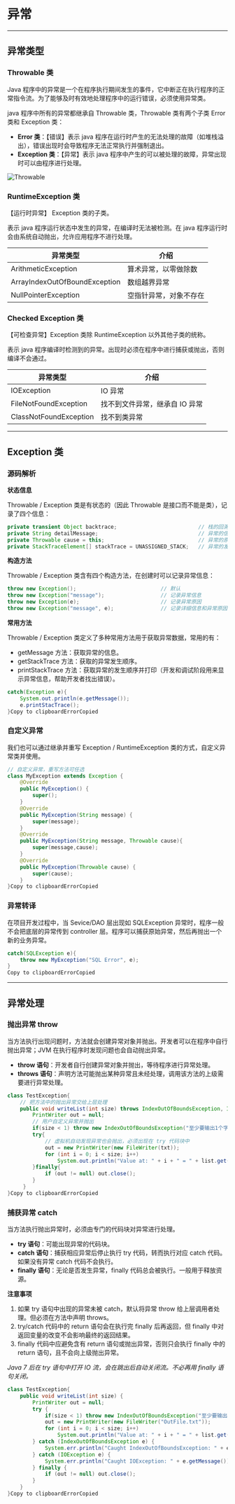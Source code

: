 # 异常

------

## 异常类型

### Throwable 类

Java 程序中的异常是一个在程序执行期间发生的事件，它中断正在执行程序的正常指令流。为了能够及时有效地处理程序中的运行错误，必须使用异常类。

java 程序中所有的异常都继承自 Throwable 类，Throwable 类有两个子类 Error 类和 Exception 类：

- **Error 类**：【错误】表示 java 程序在运行时产生的无法处理的故障（如堆栈溢出），错误出现时会导致程序无法正常执行并强制退出。
- **Exception 类**：【异常】表示 java 程序中产生的可以被处理的故障，异常出现时可以由程序进行处理。

![Throwable](https://mrjokersince1997.github.io/My-Notes/javase/%E5%9F%BA%E7%A1%80/exception.png)

### RuntimeException 类

【运行时异常】 Exception 类的子类。

表示 java 程序运行状态中发生的异常，在编译时无法被检测。在 java 程序运行时会由系统自动抛出，允许应用程序不进行处理。

| 异常类型                      | 介绍                   |
| ----------------------------- | ---------------------- |
| ArithmeticException           | 算术异常，以零做除数   |
| ArrayIndexOutOfBoundException | 数组越界异常           |
| NullPointerException          | 空指针异常，对象不存在 |

### Checked Exception 类

【可检查异常】Exception 类除 RuntimeException 以外其他子类的统称。

表示 java 程序编译时检测到的异常。出现时必须在程序中进行捕获或抛出，否则编译不会通过。

| 异常类型               | 介绍                           |
| ---------------------- | ------------------------------ |
| IOException            | IO 异常                        |
| FileNotFoundException  | 找不到文件异常，继承自 IO 异常 |
| ClassNotFoundException | 找不到类异常                   |

------

## Exception 类

### 源码解析

**状态信息**

Throwable / Exception 类是有状态的（因此 Throwable 是接口而不能是类），记录了四个信息：

```java
private transient Object backtrace;                          // 栈的回溯点
private String detailMessage;                                // 异常的信息：在创建异常时备注
private Throwable cause = this;                              // 异常的原因：导致该异常的异常，默认为自身
private StackTraceElement[] stackTrace = UNASSIGNED_STACK;   // 异常的发生顺序：以栈的形式存储Copy to clipboardErrorCopied
```

**构造方法**

Throwable / Exception 类含有四个构造方法，在创建时可以记录异常信息：

```java
throw new Exception();                           // 默认
throw new Exception("message");                  // 记录异常信息
throw new Exception(e);                          // 记录异常原因
throw new Exception("message", e);               // 记录详细信息和异常原因Copy to clipboardErrorCopied
```

**常用方法**

Throwable / Exception 类定义了多种常用方法用于获取异常数据，常用的有：

- getMessage 方法：获取异常的信息。
- getStackTrace 方法：获取的异常发生顺序。
- printStackTrace 方法：获取异常的发生顺序并打印（开发和调试阶段用来显示异常信息，帮助开发者找出错误）。

```java
catch(Exception e){
    System.out.println(e.getMessage());
    e.printStacTrace();                           
}Copy to clipboardErrorCopied
```

### 自定义异常

我们也可以通过继承并重写 Exception / RuntimeException 类的方式，自定义异常类并使用。

```java
// 自定义异常，重写方法可任选
class MyException extends Exception {
    @Override
    public MyException() {
        super();
    }
    @Override
    public MyException(String message) {
        super(message);
    } 
    @Override
    public MyException(String message, Throwable cause){
        super(message,cause);
    }
    @Override
    public MyException(Throwable cause) {
        super(cause);
    }
}Copy to clipboardErrorCopied
```

### 异常转译

在项目开发过程中，当 Sevice/DAO 层出现如 SQLException 异常时，程序一般不会把底层的异常传到 controller 层。程序可以捕获原始异常，然后再抛出一个新的业务异常。

```java
catch(SQLException e){
    throw new MyException("SQL Error", e);
}
Copy to clipboardErrorCopied
```

------

## 异常处理

### 抛出异常 throw

当方法执行出现问题时，方法就会创建异常对象并抛出。开发者可以在程序中自行抛出异常；JVM 在执行程序时发现问题也会自动抛出异常。

- **throw 语句**：开发者自行创建异常对象并抛出，等待程序进行异常处理。
- **throws 语句**：声明方法可能抛出某种异常且未经处理，调用该方法的上级需要进行异常处理。

```java
class TestException{       
    // 把方法中的抛出异常交给上层处理     
    public void writeList(int size) throws IndexOutOfBoundsException, IOException{
        PrintWriter out = null;
        // 用户自定义异常并抛出
        if(size < 1) throw new IndexOutOfBoundsException("至少要输出1个字符");
        try{
            // 虚拟机自动发现异常也会抛出，必须出现在 try 代码块中
            out = new PrintWriter(new FileWriter(txt));
            for (int i = 0; i < size; i++)
                System.out.println("Value at: " + i + " = " + list.get(i));
        }finally{
            if (out != null) out.close();
        }
     }
}Copy to clipboardErrorCopied
```

### 捕获异常 catch

当方法执行抛出异常时，必须由专门的代码块对异常进行处理。

- **try 语句**：可能出现异常的代码块。
- **catch 语句**：捕获相应异常后停止执行 try 代码，转而执行对应 catch 代码。如果没有异常 catch 代码不会执行。
- **finally 语句**：无论是否发生异常，finally 代码总会被执行。一般用于释放资源。

**注意事项**

1. 如果 try 语句中出现的异常未被 catch，默认将异常 throw 给上层调用者处理。但必须在方法中声明 throws。
2. try/catch 代码中的 return 语句会在执行完 finally 后再返回，但 finally 中对返回变量的改变不会影响最终的返回结果。
3. finally 代码中应避免含有 return 语句或抛出异常，否则只会执行 finally 中的 return 语句，且不会向上级抛出异常。

*Java 7 后在 try 语句中打开 IO 流，会在跳出后自动关闭流。不必再用 finally 语句关闭。*

```java
class TestException{               
    public void writeList(int size) {
        PrintWriter out = null;
        try {
            if(size < 1) throw new IndexOutOfBoundsException("至少要输出1个字符");
            out = new PrintWriter(new FileWriter("OutFile.txt"));
            for (int i = 0; i < size; i++)
                System.out.println("Value at: " + i + " = " + list.get(i));
        } catch (IndexOutOfBoundsException e) {
            System.err.println("Caught IndexOutOfBoundsException: " + e.getMessage());
        } catch (IOException e) {
            System.err.println("Caught IOException: " + e.getMessage());
        } finally {
            if (out != null) out.close();
        }
    }
}Copy to clipboardErrorCopied
```